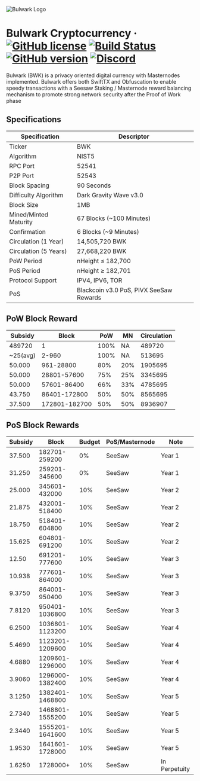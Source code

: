 ![Bulwark Logo](https://bulwarkcrypto.com/wp-content/uploads/2018/03/Badge-Full-Color.svg)

Bulwark Cryptocurrency
&middot;
[![GitHub license](https://img.shields.io/github/license/bulwark-crypto/Bulwark.svg)](https://github.com/bulwark-crypto/Bulwark/blob/master/COPYING) [![Build Status](https://travis-ci.org/bulwark-crypto/Bulwark.svg?branch=master)](https://travis-ci.org/bulwark-crypto/Bulwark) [![GitHub version](https://badge.fury.io/gh/bulwark-crypto%2FBulwark.svg)](https://badge.fury.io/gh/bulwark-crypto%2FBulwark) [![Discord](https://img.shields.io/discord/374271866308919296.svg)](https://discord.me/bulwarkcrypto)
=====

Bulwark (BWK) is a privacy oriented digital currency with Masternodes implemented.
Bulwark offers both SwiftTX and Obfuscation to enable speedy transactions with a Seesaw Staking / Masternode reward balancing mechanism to promote strong network security after the Proof of Work phase

## Specifications

| Specification         | Descriptor                              |
|-----------------------|-----------------------------------------|
| Ticker                | BWK                                     |
| Algorithm             | NIST5                                   |
| RPC Port              | 52541                                   |
| P2P Port              | 52543                                   |
| Block Spacing         | 90 Seconds                              |
| Difficulty Algorithm  | Dark Gravity Wave v3.0                  |
| Block Size            | 1MB                                     |
| Mined/Minted Maturity | 67 Blocks (~100 Minutes)                |
| Confirmation          | 6 Blocks (~9 Minutes)                   |
| Circulation (1 Year)  | 14,505,720 BWK                          |
| Circulation (5 Years) | 27,668,220 BWK                          |
| PoW Period            | nHeight ≤ 182,700                       |
| PoS Period            | nHeight ≥ 182,701                       |
| Protocol Support      | IPV4, IPV6, TOR                         |
| PoS                   | Blackcoin v3.0 PoS, PIVX SeeSaw Rewards |

## PoW Block Reward

| Subsidy  | Block         | PoW  | MN  | Circulation |
|----------|---------------|------|-----|-------------|
| 489720   | 1             | 100% | NA  | 489720      |
| ~25(avg) | 2-960         | 100% | NA  | 513695      |
| 50.000   | 961-28800     | 80%  | 20% | 1905695     |
| 50.000   | 28801-57600   | 75%  | 25% | 3345695     |
| 50.000   | 57601-86400   | 66%  | 33% | 4785695     |
| 43.750   | 86401-172800  | 50%  | 50% | 8565695     |
| 37.500   | 172801-182700 | 50%  | 50% | 8936907    |

## PoS Block Rewards

| Subsidy | Block           | Budget | PoS/Masternode | Note          |
|---------|-----------------|--------|----------------|---------------|
| 37.500  | 182701-259200   | 0%     | SeeSaw         | Year 1        |
| 31.250  | 259201-345600   | 0%     | SeeSaw         | Year 1        |
| 25.000  | 345601-432000   | 10%    | SeeSaw         | Year 2        |
| 21.875  | 432001-518400   | 10%    | SeeSaw         | Year 2        |
| 18.750  | 518401-604800   | 10%    | SeeSaw         | Year 2        |
| 15.625  | 604801-691200   | 10%    | SeeSaw         | Year 2        |
| 12.50   | 691201-777600   | 10%    | SeeSaw         | Year 3        |
| 10.938  | 777601-864000   | 10%    | SeeSaw         | Year 3        |
| 9.3750  | 864001-950400   | 10%    | SeeSaw         | Year 3        |
| 7.8120  | 950401-1036800  | 10%    | SeeSaw         | Year 3        |
| 6.2500  | 1036801-1123200 | 10%    | SeeSaw         | Year 4        |
| 5.4690  | 1123201-1209600 | 10%    | SeeSaw         | Year 4        |
| 4.6880  | 1209601-1296000 | 10%    | SeeSaw         | Year 4        |
| 3.9060  | 1296000-1382400 | 10%    | SeeSaw         | Year 4        |
| 3.1250  | 1382401-1468800 | 10%    | SeeSaw         | Year 5        |
| 2.7340  | 1468801-1555200 | 10%    | SeeSaw         | Year 5        |
| 2.3440  | 1555201-1641600 | 10%    | SeeSaw         | Year 5        |
| 1.9530  | 1641601-1728000 | 10%    | SeeSaw         | Year 5        |
| 1.6250  | 1728000+        | 10%    | SeeSaw         | In Perpetuity |
